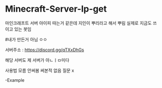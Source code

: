 # Minecraft-Server-Ip-get
마인크래프트 서버 아이피 따는거 같은데 지인이 뿌리라고 해서 뿌림 실제로 지금도 쓰이고 있는 봇임

#내가 만든거 아님 ㅇㅇ

서버주소 : https://discord.gg/qTXxDhGs 

해당 서버도 제 서버가 아ㄴㅣㅁ미다

사용법 모름 안써봄 써본적 없음 질문 x 

-Example


